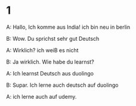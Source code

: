# 1


A: Hallo, Ich komme aus India! ich bin neu in berlin

B: Wow. Du sprichst sehr gut Deutsch

A: Wirklich? ich weiB es nicht

B: Ja wirklich. Wie habe du learnst?

A: Ich learnst Deutsch aus duolingo

B: Supar. Ich lerne auch deutsch auf duolingo

A: ich lerne auch auf udemy.